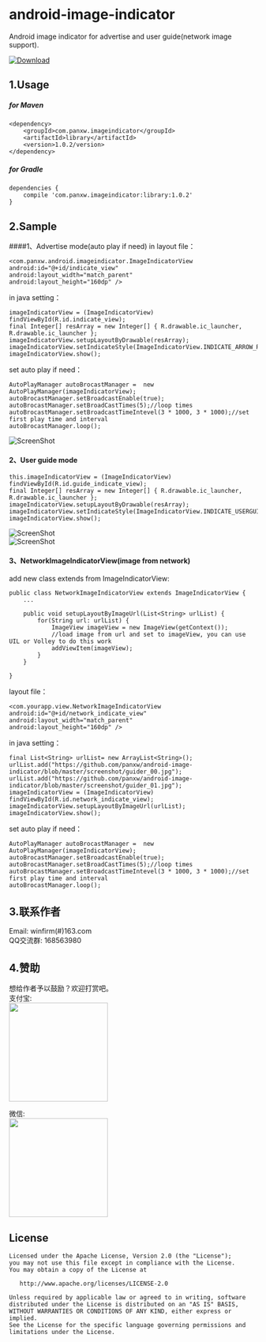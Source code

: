 android-image-indicator
=======================

Android image indicator for advertise and user guide(network image support).  

[ ![Download](https://api.bintray.com/packages/panxw/maven/android-image-indicator/images/download.svg) ](https://bintray.com/panxw/maven/android-image-indicator/_latestVersion)  

## 1.Usage
##### for Maven
	<dependency>
		<groupId>com.panxw.imageindicator</groupId>
		<artifactId>library</artifactId>
		<version>1.0.2/version>
	</dependency>

##### for Gradle
	dependencies {
		compile 'com.panxw.imageindicator:library:1.0.2'
	}

## 2.Sample
####1、Advertise mode(auto play if need)
in layout file：

	<com.panxw.android.imageindicator.ImageIndicatorView
	android:id="@+id/indicate_view"
	android:layout_width="match_parent"
	android:layout_height="160dp" />
        
in java setting：

	imageIndicatorView = (ImageIndicatorView) findViewById(R.id.indicate_view);
	final Integer[] resArray = new Integer[] { R.drawable.ic_launcher, R.drawable.ic_launcher };
	imageIndicatorView.setupLayoutByDrawable(resArray);
	imageIndicatorView.setIndicateStyle(ImageIndicatorView.INDICATE_ARROW_ROUND_STYLE);
	imageIndicatorView.show();

set auto play if need：

	AutoPlayManager autoBrocastManager =  new AutoPlayManager(imageIndicatorView);
	autoBrocastManager.setBroadcastEnable(true);
	autoBrocastManager.setBroadCastTimes(5);//loop times
	autoBrocastManager.setBroadcastTimeIntevel(3 * 1000, 3 * 1000);//set first play time and interval
	autoBrocastManager.loop();

![ScreenShot](https://raw.github.com/panxw/android-image-indicator/master/screenshot/poster0.jpg)

#### 2、User guide mode

	this.imageIndicatorView = (ImageIndicatorView) findViewById(R.id.guide_indicate_view);
	final Integer[] resArray = new Integer[] { R.drawable.ic_launcher, R.drawable.ic_launcher };
	imageIndicatorView.setupLayoutByDrawable(resArray);
	imageIndicatorView.setIndicateStyle(ImageIndicatorView.INDICATE_USERGUIDE_STYLE);
	imageIndicatorView.show();

![ScreenShot](https://raw.github.com/panxw/android-image-indicator/master/screenshot/guider_00.jpg)  
![ScreenShot](https://raw.github.com/panxw/android-image-indicator/master/screenshot/guider_01.jpg)

#### 3、NetworkImageIndicatorView(image from network)
add new class extends from ImageIndicatorView:

    public class NetworkImageIndicatorView extends ImageIndicatorView {
        ...

        public void setupLayoutByImageUrl(List<String> urlList) {
            for(String url: urlList) {
                ImageView imageView = new ImageView(getContext());
                //load image from url and set to imageView, you can use UIL or Volley to do this work
                addViewItem(imageView);
            }
        }

    }

layout file：

	<com.yourapp.view.NetworkImageIndicatorView
	android:id="@+id/network_indicate_view"
	android:layout_width="match_parent"
	android:layout_height="160dp" />

in java setting：

	final List<String> urlList= new ArrayList<String>();
	urlList.add("https://github.com/panxw/android-image-indicator/blob/master/screenshot/guider_00.jpg");
	urlList.add("https://github.com/panxw/android-image-indicator/blob/master/screenshot/guider_01.jpg");
	imageIndicatorView = (ImageIndicatorView) findViewById(R.id.network_indicate_view);
	imageIndicatorView.setupLayoutByImageUrl(urlList);
	imageIndicatorView.show();

set auto play if need：

	AutoPlayManager autoBrocastManager =  new AutoPlayManager(imageIndicatorView);
	autoBrocastManager.setBroadcastEnable(true);
	autoBrocastManager.setBroadCastTimes(5);//loop times
	autoBrocastManager.setBroadcastTimeIntevel(3 * 1000, 3 * 1000);//set first play time and interval
	autoBrocastManager.loop();

## 3.联系作者
Email: winfirm(#)163.com  
QQ交流群: 168563980  

## 4.赞助
想给作者予以鼓励？欢迎打赏吧。  
支付宝:  
<img width="200" height="200" src="http://o83o7w0hk.bkt.clouddn.com//donate_qr/donate_alipay.jpg"/>

微信:  
<img width="200" height="200" src="http://o83o7w0hk.bkt.clouddn.com//donate_qr/donate_weixin.jpg"/>

## License

    Licensed under the Apache License, Version 2.0 (the "License");
    you may not use this file except in compliance with the License.
    You may obtain a copy of the License at

       http://www.apache.org/licenses/LICENSE-2.0

    Unless required by applicable law or agreed to in writing, software
    distributed under the License is distributed on an "AS IS" BASIS,
    WITHOUT WARRANTIES OR CONDITIONS OF ANY KIND, either express or implied.
    See the License for the specific language governing permissions and
    limitations under the License.
